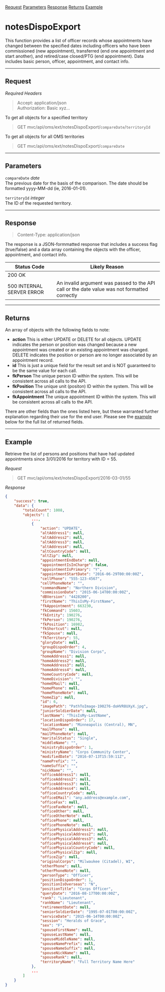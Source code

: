 [Request](#request) [Parameters](#parameters) [Response](#response) [Returns](#returns) [Example](#example)
# notesDispoExport
This function provides a list of officer records whose appointments have changed between the specified dates including officers who have been commissioned (new appointment), transferred (end one appointment and start another), and retired/case closed/PTG (end appointment).  Data includes basic person, officer, appointment, and contact info.

---
## Request
_Required Headers_
>Accept: application/json  
Authorization: Basic xyz...

To get all objects for a specified territory
>GET mvc/api/oms/ext/notesDispoExport/`compareDate`/`territoryId`

To get all objects for all OMS territories
>GET mvc/api/oms/ext/notesDispoExport/`compareDate`

---
## Parameters
`compareDate` _date_  
The previous date for the basis of the comparison.  The date should be formatted yyyy-MM-dd (ie, 2016-01-01).

`territoryId` _integer_  
The ID of the requested territory.

---
## Response
>Content-Type: application/json

The response is a JSON-formmatted response that includes a success flag (true/false) and a data array containing the objects with the officer, appointment, and contact info.

Status Code|Likely Reason
---|---
200 OK|
500 INTERNAL SERVER ERROR|An invalid argument was passed to the API call or the date value was not formatted correctly

---
## Returns
An array of objects with the following fields to note:

* **action** This is either UPDATE or DELETE for all objects.  UPDATE indicates the person or position was changed because a new appointment was created or an existing appointment was changed.  DELETE indicates the position or person are no longer associated by an appointment record. 
* **id** This is just a unique field for the result set and is NOT guaranteed to be the same value for each call.
* **fkPerson** The unique person ID within the system.  This will be consistent across all calls to the API.
* **fkPosition** The unique unit (positon) ID within the system.  This will be consistent across all calls to the API.
* **fkAppointment** The unique appointment ID within the system.  This will be consistent across all calls to the API.

There are other fields than the ones listed here, but these warranted further explanation regarding their use for the end user.  Please see the [example](#example) below for the full list of returned fields.

---
## Example
Retrieve the list of persons and positions that have had updated appointments since 3/01/2016 for territory with ID = 55.

_Request_
>GET mvc/api/oms/ext/notesDispoExport/2016-03-01/55

_Response_
```json
{
    "success": true,
    "data": {
        "totalCount": 1008,
        "objects": [
            ...,
            {
                "action": "UPDATE",
                "altAddress1": null,
                "altAddress2": null,
                "altAddress3": null,
                "altAddress4": null,
                "altCountryCode": null,
                "altZip": null,
                "appointmentEndDate": null,
                "appointmentIsInCharge": false,
                "appointmentIsPrimary": "Y",
                "appointmentStartDate": "2016-06-29T00:00:00Z",
                "cellPhone": "555-123-4567",
                "cellPhoneNote": "",
                "commandName": "Northern Division",
                "commissionDate": "2015-06-14T00:00:00Z",
                "dBVersion": "4428200",
                "firstName": "ThisIsMy-FirstName",
                "fkAppointment": 663230,
                "fkCommand": 15603,
                "fkEntity": 190276,
                "fkPerson": 190276,
                "fkPosition": 16982,
                "fkShortcut": null,
                "fkSpouse": null,
                "fkTerritory": 55,
                "gloryDate": null,
                "groupDispoOrder": 4,
                "groupName": "Division Corps",
                "homeAddress1": null,
                "homeAddress2": null,
                "homeAddress3": null,
                "homeAddress4": null,
                "homeCountryCode": null,
                "homeDivision": "",
                "homeEMail": null,
                "homePhone": null,
                "homePhoneNote": null,
                "homeZip": null,
                "id": 6,
                "imagePath": "PathToImage-190276-doHVR8UXyX.jpg",
                "juniorSoldierDate": null,
                "lastName": "ThisIsMy-LastName",
                "locationDispoOrder": 17,
                "locationName": "Minneapolis (Central), MN",
                "mailPhone": null,
                "mailPhoneNote": null,
                "maritalStatus": "Single",
                "middleName": "",
                "ministryDispoOrder": 1,
                "ministryName": "Corps Community Center",
                "modifiedDate": "2016-07-13T15:59:11Z",
                "namePrefix": "",
                "nameSuffix": "",
                "nickName": "",
                "officeAddress1": null,
                "officeAddress2": null,
                "officeAddress3": null,
                "officeAddress4": null,
                "officeCountryCode": null,
                "officeEMail": "any.address@example.com",
                "officeFax": null,
                "officeFaxNote": null,
                "officeOther": null,
                "officeOtherNote": null,
                "officePhone": null,
                "officePhoneNote": null,
                "officePhysicalAddress1": null,
                "officePhysicalAddress2": null,
                "officePhysicalAddress3": null,
                "officePhysicalAddress4": null,
                "officePhysicalCountryCode": null,
                "officePhysicalZip": null,
                "officeZip": null,
                "originalCorps": "Milwaukee (Citadel), WI",
                "otherPhone": null,
                "otherPhoneNote": null,
                "personType": "Officer",
                "positionDispoOrder": 1,
                "positionIsOverseas": "N",
                "positionTitle": "Corps Officer",
                "queryDate": "2016-08-17T00:00:00Z",
                "rank": "Lieutenant",
                "rankName": "Lieutenant",
                "retirementDate": null,
                "seniorSoldierDate": "1995-07-01T00:00:00Z",
                "serviceDate": "2015-06-14T00:00:00Z",
                "session": "Heralds of Grace",
                "sex": "F",
                "spouseFirstName": null,
                "spouseLastName": null,
                "spouseMiddleName": null,
                "spouseNamePrefix": null,
                "spouseNameSuffix": null,
                "spouseNickName": null,
                "spouseRank": null,
                "territoryName": "Full Territory Name Here"
            },
            ...
        ]
    }
}
```
